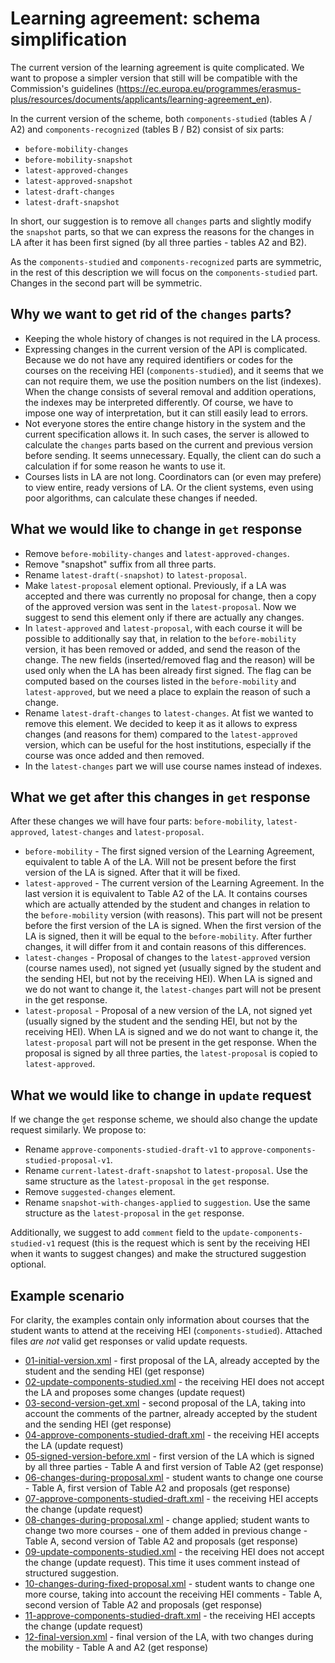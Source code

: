 Learning agreement: schema simplification
=========================================

The current version of the learning agreement is quite complicated.
We want to propose a simpler version that still will be compatible with the Commission's guidelines
(https://ec.europa.eu/programmes/erasmus-plus/resources/documents/applicants/learning-agreement_en).

In the current version of the scheme, both `components-studied` (tables A / A2) and `components-recognized` (tables B / B2) consist of six parts:
- `before-mobility-changes`
- `before-mobility-snapshot`
- `latest-approved-changes`
- `latest-approved-snapshot`
- `latest-draft-changes`
- `latest-draft-snapshot`

In short, our suggestion is to remove all `changes` parts and slightly modify the `snapshot` parts,
so that we can express the reasons for the changes in LA after it has been first signed (by all three parties - tables A2 and B2).

As the `components-studied` and `components-recognized` parts are symmetric, in the rest of this description we will focus on
the `components-studied` part. Changes in the second part will be symmetric.


Why we want to get rid of the `changes` parts?
----------------------------------------------

* Keeping the whole history of changes is not required in the LA process.
* Expressing changes in the current version of the API is complicated.
  Because we do not have any required identifiers or codes for the courses on the receiving HEI (`components-studied`),
  and it seems that we can not require them, we use the position numbers on the list (indexes).
  When the change consists of several removal and addition operations, the indexes may be interpreted differently.
  Of course, we have to impose one way of interpretation, but it can still easily lead to errors.
* Not everyone stores the entire change history in the system and the current specification allows it.
  In such cases, the server is allowed to calculate the `changes` parts based on the current and previous version before    sending.
  It seems unnecessary. Equally, the client can do such a calculation if for some reason he wants to use it.
* Courses lists in LA are not long. Coordinators can (or even may prefere) to view entire, ready versions of LA.
  Or the client systems, even using poor algorithms, can calculate these changes if needed.


What we would like to change in `get` response
--------------------------------------------

* Remove `before-mobility-changes` and `latest-approved-changes`.
* Remove "snapshot" suffix from all three parts. 
* Rename `latest-draft(-snapshot)` to `latest-proposal`.
* Make `latest-proposal` element optional. Previously, if a LA was accepted and there was currently
  no proposal for change, then a copy of the approved version was sent in the `latest-proposal`.
  Now we suggest to send this element only if there are actually any changes.
* In `latest-approved` and `latest-proposal`, with each course it will be possible to additionally say that,
  in relation to the `before-mobility` version, it has been removed or added, and send the reason of the change.
  The new fields (inserted/removed flag and the reason) will be used only when the LA has been already first signed.
  The flag can be computed based on the courses listed in the `before-mobility` and `latest-approved`,
  but we need a place to explain the reason of such a change.
* Rename `latest-draft-changes` to `latest-changes`. At fist we wanted to remove this element.
  We decided to keep it as it allows to express changes (and reasons for them) compared to the `latest-approved` version,
  which can be useful for the host institutions, especially if the course was once added and then removed.
* In the `latest-changes` part we will use course names instead of indexes.


What we get after this changes in `get` response
----------------------------------------------

After these changes we will have four parts: `before-mobility`, `latest-approved`, `latest-changes` and `latest-proposal`.

* `before-mobility` - The first signed version of the Learning Agreement, equivalent to table A of the LA.
  Will not be present before the first version of the LA is signed. After that it will be fixed.
* `latest-approved` - The current version of the Learning Agreement. In the last version it is equivalent to Table A2 of the LA.
  It contains courses which are actually attended by the student and changes in relation to the `before-mobility` version (with reasons).
  This part will not be present before the first version of the LA is signed.
  When the first version of the LA is signed, then it will be equal to the `before-mobility`.
  After further changes, it will differ from it and contain reasons of this differences.
* `latest-changes` - Proposal of changes to the `latest-approved` version (course names used), not signed yet
  (usually signed by the student and the sending HEI, but not by the receiving HEI).
  When LA is signed and we do not want to change it, the `latest-changes` part will not be present in the get response.
* `latest-proposal` - Proposal of a new version of the LA, not signed yet (usually signed by the student and the sending HEI, but not by the receiving HEI).
  When LA is signed and we do not want to change it, the `latest-proposal` part will not be present in the get response.
  When the proposal is signed by all three parties, the `latest-proposal` is copied to `latest-approved`.


What we would like to change in `update` request
----------------------------------------------

If we change the `get` response scheme, we should also change the update request similarly. We propose to:

* Rename `approve-components-studied-draft-v1` to `approve-components-studied-proposal-v1`.
* Rename `current-latest-draft-snapshot` to `latest-proposal`. Use the same structure as the `latest-proposal` in the `get` response.
* Remove `suggested-changes` element.
* Rename `snapshot-with-changes-applied` to `suggestion`. Use the same structure as the `latest-proposal` in the `get` response.

Additionally, we suggest to add `comment` field to the `update-components-studied-v1` request (this is the request
which is sent by the receiving HEI when it wants to suggest changes) and make the structured suggestion optional.


Example scenario
----------------

For clarity, the examples contain only information about courses that the student wants to attend at the receiving HEI (`components-studied`).
Attached files *are not* valid get responses or valid update requests.

* [01-initial-version.xml](01-initial-version.xml) - first proposal of the LA, already accepted by the student and the sending HEI (get response)
* [02-update-components-studied.xml](02-update-components-studied.xml) - the receiving HEI does not accept the LA and proposes some changes (update request)
* [03-second-version-get.xml](03-second-version-get.xml) - second proposal of the LA, taking into account the comments of the partner,
  already accepted by the student and the sending HEI (get response)
* [04-approve-components-studied-draft.xml](04-approve-components-studied-draft.xml) - the receiving HEI accepts the LA (update request)
* [05-signed-version-before.xml](05-signed-version-before.xml) - first version of the LA which is signed by all three parties - Table A and first version of Table A2 (get response)
* [06-changes-during-proposal.xml](06-changes-during-proposal.xml) - student wants to change one course - Table A, first version of Table A2 and proposals (get response)
* [07-approve-components-studied-draft.xml](07-approve-components-studied-draft.xml) - the receiving HEI accepts the change (update request)
* [08-changes-during-proposal.xml](08-changes-during-proposal.xml) - change applied; student wants to change two more courses - one of them added in previous change - Table A, second version of Table A2 and proposals (get response)
* [09-update-components-studied.xml](09-update-components-studied.xml)  - the receiving HEI does not accept the change (update request). This time it uses comment instead of structured suggestion.
* [10-changes-during-fixed-proposal.xml](10-changes-during-fixed-proposal.xml) - student wants to change one more course, taking into account the receiving HEI comments - Table A, second version of Table A2 and proposals (get response)
* [11-approve-components-studied-draft.xml](11-approve-components-studied-draft.xml) - the receiving HEI accepts the change (update request)
* [12-final-version.xml](12-final-version.xml) - final version of the LA, with two changes during the mobility - Table A and A2 (get response) 
